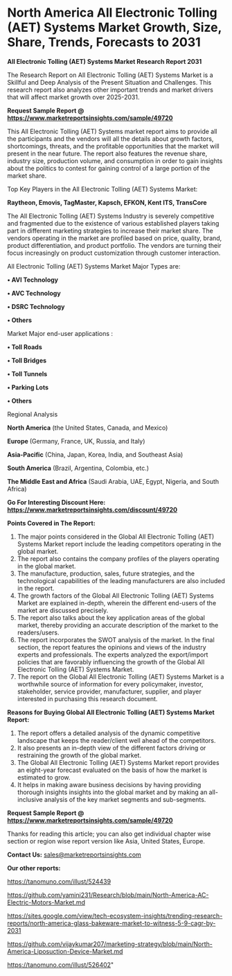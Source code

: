 # North America All Electronic Tolling (AET) Systems Market Growth, Size, Share, Trends, Forecasts to 2031

<strong>All Electronic Tolling (AET) Systems Market Research Report 2031</strong>

The Research Report on All Electronic Tolling (AET) Systems Market is a Skillful and Deep Analysis of the Present Situation and Challenges. This research report also analyzes other important trends and market drivers that will affect market growth over 2025-2031.

<strong>Request Sample Report @ <a href=https://www.marketreportsinsights.com/sample/49720>https://www.marketreportsinsights.com/sample/49720</a></strong>

This All Electronic Tolling (AET) Systems market report aims to provide all the participants and the vendors will all the details about growth factors, shortcomings, threats, and the profitable opportunities that the market will present in the near future. The report also features the revenue share, industry size, production volume, and consumption in order to gain insights about the politics to contest for gaining control of a large portion of the market share.

Top Key Players in the All Electronic Tolling (AET) Systems Market:

<strong>Raytheon, Emovis, TagMaster, Kapsch, EFKON, Kent ITS, TransCore</strong>

The All Electronic Tolling (AET) Systems Industry is severely competitive and fragmented due to the existence of various established players taking part in different marketing strategies to increase their market share. The vendors operating in the market are profiled based on price, quality, brand, product differentiation, and product portfolio. The vendors are turning their focus increasingly on product customization through customer interaction.

All Electronic Tolling (AET) Systems Market Major Types are:

<strong>•  AVI Technology

•  AVC Technology

•  DSRC Technology

•  Others</strong>

Market Major end-user applications :

<strong>•  Toll Roads

•  Toll Bridges

•  Toll Tunnels

•  Parking Lots

•  Others</strong>

Regional Analysis

</u><strong><b>North America</b></strong> (the United States, Canada, and Mexico)

<strong><b>Europe </b></strong>(Germany, France, UK, Russia, and Italy)

<strong><b>Asia-Pacific</b></strong> (China, Japan, Korea, India, and Southeast Asia)

<strong><b>South America</b></strong> (Brazil, Argentina, Colombia, etc.)

<strong><b>The Middle East and Africa</b></strong> (Saudi Arabia, UAE, Egypt, Nigeria, and South Africa)

<strong>Go For Interesting Discount Here: <a href=https://www.marketreportsinsights.com/discount/49720>https://www.marketreportsinsights.com/discount/49720</a></strong>

<strong>Points Covered in The Report:</strong>
<ol>
  <li>The major points considered in the Global All Electronic Tolling (AET) Systems Market report include the leading competitors operating in the global market.</li>
  <li>The report also contains the company profiles of the players operating in the global market.</li>
  <li>The manufacture, production, sales, future strategies, and the technological capabilities of the leading manufacturers are also included in the report.</li>
  <li>The growth factors of the Global All Electronic Tolling (AET) Systems Market are explained in-depth, wherein the different end-users of the market are discussed precisely.</li>
  <li>The report also talks about the key application areas of the global market, thereby providing an accurate description of the market to the readers/users.</li>
  <li>The report incorporates the SWOT analysis of the market. In the final section, the report features the opinions and views of the industry experts and professionals. The experts analyzed the export/import policies that are favorably influencing the growth of the Global All Electronic Tolling (AET) Systems Market.</li>
  <li>The report on the Global All Electronic Tolling (AET) Systems Market is a worthwhile source of information for every policymaker, investor, stakeholder, service provider, manufacturer, supplier, and player interested in purchasing this research document.</li>
</ol>
<strong>Reasons for Buying Global All Electronic Tolling (AET) Systems Market Report:</strong>

<ol>
  <li>The report offers a detailed analysis of the dynamic competitive landscape that keeps the reader/client well ahead of the competitors.</li>
  <li>It also presents an in-depth view of the different factors driving or restraining the growth of the global market.</li>
  <li>The Global All Electronic Tolling (AET) Systems Market report provides an eight-year forecast evaluated on the basis of how the market is estimated to grow.</li>
  <li>It helps in making aware business decisions by having providing thorough insights insights into the global market and by making an all-inclusive analysis of the key market segments and sub-segments.</li>
</ol>
<strong>Request Sample Report @ <a href=https://www.marketreportsinsights.com/sample/49720>https://www.marketreportsinsights.com/sample/49720</a></strong>


Thanks for reading this article; you can also get individual chapter wise section or region wise report version like Asia, United States, Europe.

<strong>Contact Us:</strong>
sales@marketreportsinsights.com

<strong>Our other reports:</strong>

<a href=https://tanomuno.com/illust/524439>https://tanomuno.com/illust/524439</a>

<a href=https://github.com/yamini231/Research/blob/main/North-America-AC-Electric-Motors-Market.md>https://github.com/yamini231/Research/blob/main/North-America-AC-Electric-Motors-Market.md</a>

<a href=https://sites.google.com/view/tech-ecosystem-insights/trending-research-reports/north-america-glass-bakeware-market-to-witness-5-9-cagr-by-2031>https://sites.google.com/view/tech-ecosystem-insights/trending-research-reports/north-america-glass-bakeware-market-to-witness-5-9-cagr-by-2031</a>

<a href=https://github.com/vijaykumar207/marketing-strategy/blob/main/North-America-Liposuction-Device-Market.md>https://github.com/vijaykumar207/marketing-strategy/blob/main/North-America-Liposuction-Device-Market.md</a>

<a href=https://tanomuno.com/illust/526402>https://tanomuno.com/illust/526402</a>"
